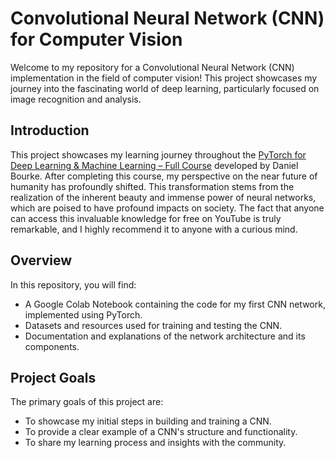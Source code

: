 
# Convolutional Neural Network (CNN) for Computer Vision

Welcome to my repository for a Convolutional Neural Network (CNN) implementation in the field of computer vision! This project showcases my journey into the fascinating world of deep learning, particularly focused on image recognition and analysis.

## Introduction
This project showcases my learning journey throughout the [PyTorch for Deep Learning & Machine Learning – Full Course](https://www.youtube.com/watch?v=V_xro1bcAuA)  developed by Daniel Bourke.
After completing this course, my perspective on the near future of humanity has profoundly shifted. This transformation stems from the realization of the inherent beauty and immense power of neural networks, which are poised to have profound impacts on society. The fact that anyone can access this invaluable knowledge for free on YouTube is truly remarkable, and I highly recommend it to anyone with a curious mind.



## Overview

In this repository, you will find:
- A Google Colab Notebook containing the code for my first CNN network, implemented using PyTorch.
- Datasets and resources used for training and testing the CNN.
- Documentation and explanations of the network architecture and its components.

## Project Goals

The primary goals of this project are:
- To showcase my initial steps in building and training a CNN.
- To provide a clear example of a CNN's structure and functionality.
- To share my learning process and insights with the community.





